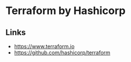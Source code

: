 # Terraform by Hashicorp

## Links
- https://www.terraform.io
- https://github.com/hashicorp/terraform
